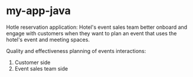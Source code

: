 # my-app-java
Hotle reservation application: Hotel's event sales team better onboard and engage with customers when they want to plan an event that uses the hotel's event and meeting spaces. 

Quality and effectiveness planning of events interactions:
1. Customer side 
2. Event sales team side
